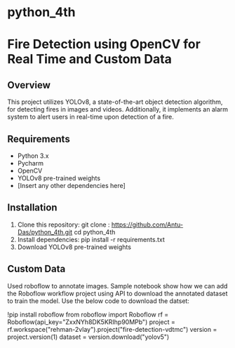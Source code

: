 # python_4th
# Fire Detection using OpenCV for Real Time and Custom Data

## Overview
This project utilizes YOLOv8, a state-of-the-art object detection algorithm, for detecting fires in images and videos. Additionally, it implements an alarm system to alert users in real-time upon detection of a fire.

## Requirements
- Python 3.x
- Pycharm
- OpenCV
- YOLOv8 pre-trained weights
- [Insert any other dependencies here]

## Installation
1. Clone this repository:
   git clone : https://github.com/Antu-Das/python_4th.git
   cd python_4th
2. Install dependencies: pip install -r requirements.txt
3. Download YOLOv8 pre-trained weights 

## Custom Data
Used roboflow to annotate images. Sample notebook show how we can add the Roboflow workflow project using API to download the annotated dataset to train the model. Use the below code to download the datset:

!pip install roboflow
from roboflow import Roboflow
rf = Roboflow(api_key="ZxxNYh8DK5KRIhp90MPb")
project = rf.workspace("rehman-2vlay").project("fire-detection-vdtmc")
version = project.version(1)
dataset = version.download("yolov5")



